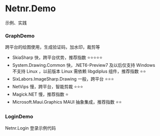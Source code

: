 # Netnr.Demo
示例、实践

### GraphDemo
跨平台的绘图使用，生成验证码，加水印，裁剪等

- SkiaSharp 快，跨平台优势，推荐指数 ⭐⭐⭐⭐⭐
- System.Drawing.Common 快，.NET6-Preview7 及以后仅支持 Windows 不支持 Linux ，以前版本 Linux 需依赖 libgdiplus 组件，推荐指数 ⭐⭐
- SixLabors.ImageSharp.Drawing 一般，跨平台 ⭐⭐⭐
- NetVips 慢，跨平台，智能剪裁 ⭐⭐⭐
- Magick.NET 慢，推荐指数 ⭐
- Microsoft.Maui.Graphics MAUI 抽象集成，推荐指数 ⭐⭐

### LoginDemo
Netnr.Login 登录示例代码